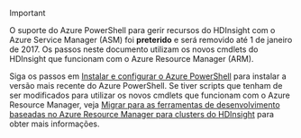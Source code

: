 > [!IMPORTANT]
> O suporte do Azure PowerShell para gerir recursos do HDInsight com o Azure Service Manager (ASM) foi **preterido** e será removido até 1 de janeiro de 2017. Os passos neste documento utilizam os novos cmdlets do HDInsight que funcionam com o Azure Resource Manager (ARM).
> 
> Siga os passos em [Instalar e configurar o Azure PowerShell](../articles/powershell-install-configure.md) para instalar a versão mais recente do Azure PowerShell. Se tiver scripts que tenham de ser modificados para utilizar os novos cmdlets que funcionam com o Azure Resource Manager, veja [Migrar para as ferramentas de desenvolvimento baseadas no Azure Resource Manager para clusters do HDInsight](../articles/hdinsight/hdinsight-hadoop-development-using-azure-resource-manager.md) para obter mais informações.
> 
> 

<!--HONumber=Sep16_HO3-->


